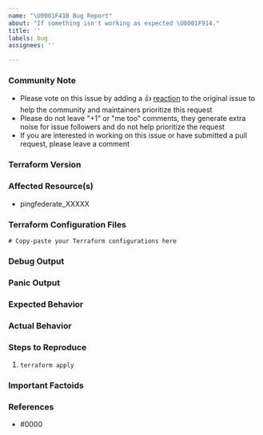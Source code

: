 ```yaml
---
name: "\U0001F41B Bug Report"
about: "If something isn't working as expected \U0001F914."
title: ''
labels: bug
assignees: ''

---
```


<!---
Please note the following potential times when an issue might be in Terraform core:

* [Configuration Language](https://www.terraform.io/docs/configuration/index.html) or resource ordering issues
* [State](https://www.terraform.io/docs/state/index.html) and [State Backend](https://www.terraform.io/docs/backends/index.html) issues
* [Provisioner](https://www.terraform.io/docs/provisioners/index.html) issues
* [Registry](https://registry.terraform.io/) issues
* Spans resources across multiple providers

If you are running into one of these scenarios, we recommend opening an issue in the [Terraform core repository](https://github.com/hashicorp/terraform/) instead.
--->

<!--- Please keep this note for the community --->

### Community Note

* Please vote on this issue by adding a 👍 [reaction](https://blog.github.com/2016-03-10-add-reactions-to-pull-requests-issues-and-comments/) to the original issue to help the community and maintainers prioritize this request
* Please do not leave "+1" or "me too" comments, they generate extra noise for issue followers and do not help prioritize the request
* If you are interested in working on this issue or have submitted a pull request, please leave a comment

<!--- Thank you for keeping this note for the community --->

### Terraform Version

<!--- Please run `terraform -v` to show the Terraform core version and provider version(s). If you are not running the latest version of Terraform or the provider, please upgrade because your issue may have already been fixed. [Terraform documentation on provider versioning](https://www.terraform.io/docs/configuration/providers.html#provider-versions). --->

### Affected Resource(s)

<!--- Please list the affected resources and data sources. --->

* pingfederate_XXXXX

### Terraform Configuration Files

<!--- Information about code formatting: https://help.github.com/articles/basic-writing-and-formatting-syntax/#quoting-code --->

```hcl
# Copy-paste your Terraform configurations here
```

### Debug Output

<!---
Please provide a link to a GitHub Gist containing the complete debug output. Please do NOT paste the debug output in the issue; just paste a link to the Gist.

To obtain the debug output, see the [Terraform documentation on debugging](https://www.terraform.io/docs/internals/debugging.html).
--->

### Panic Output

<!--- If Terraform produced a panic, please provide a link to a GitHub Gist containing the output of the `crash.log`. --->

### Expected Behavior

<!--- What should have happened? --->

### Actual Behavior

<!--- What actually happened? --->

### Steps to Reproduce

<!--- Please list the steps required to reproduce the issue. --->

1. `terraform apply`

### Important Factoids

<!--- Are there anything atypical about your accounts that we should know? For example: Running any custom extensions/plugins? --->

### References

<!---
Information about referencing Github Issues: https://help.github.com/articles/basic-writing-and-formatting-syntax/#referencing-issues-and-pull-requests

Are there any other GitHub issues (open or closed) or pull requests that should be linked here? Vendor documentation? For example:
--->

* #0000
